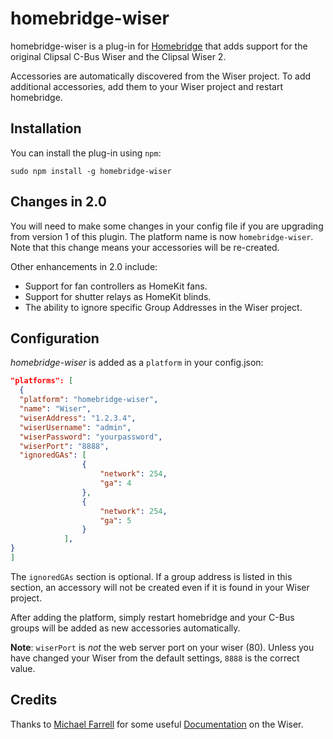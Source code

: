 homebridge-wiser
================

homebridge-wiser is a plug-in for [Homebridge](https://github.com/homebridge/homebridge)
that adds support for the original Clipsal C-Bus Wiser and the Clipsal Wiser 2.

Accessories are automatically discovered from the Wiser project.  To add
additional accessories, add them to your Wiser project and restart homebridge.

Installation
------------

You can install the plug-in using `npm`:

`sudo npm install -g homebridge-wiser`

Changes in 2.0
--------------

You will need to make some changes in your config file if you are upgrading from version 1 of this plugin.
The platform name is now `homebridge-wiser`.  Note that this change means your accessories will be re-created.

Other enhancements in 2.0 include:

* Support for fan controllers as HomeKit fans.
* Support for shutter relays as HomeKit blinds.
* The ability to ignore specific Group Addresses in the Wiser project.

Configuration
-------------

*homebridge-wiser* is added as a `platform` in your config.json:

```JSON
"platforms": [
  {
  "platform": "homebridge-wiser",
  "name": "Wiser",
  "wiserAddress": "1.2.3.4",
  "wiserUsername": "admin",
  "wiserPassword": "yourpassword",
  "wiserPort": "8888",
  "ignoredGAs": [
                {
                    "network": 254,
                    "ga": 4
                },
                {
                    "network": 254,
                    "ga": 5
                }
            ],
}
]
```

The `ignoredGAs` section is optional.  If a group address is listed in this section, an accessory will not be created
even if it is found in your Wiser project.

After adding the platform, simply restart homebridge and your C-Bus groups will
be added as new accessories automatically.

**Note**: `wiserPort` is *not* the web server port on your wiser (80).  Unless you have changed your Wiser from the default settings,
`8888` is the correct value.

Credits
-------

Thanks to [Michael Farrell](http://micolous.id.au) for some useful [Documentation](https://github.com/micolous/cbus/blob/master/docs/wiser-swf-protocol.rst)
on the Wiser.
